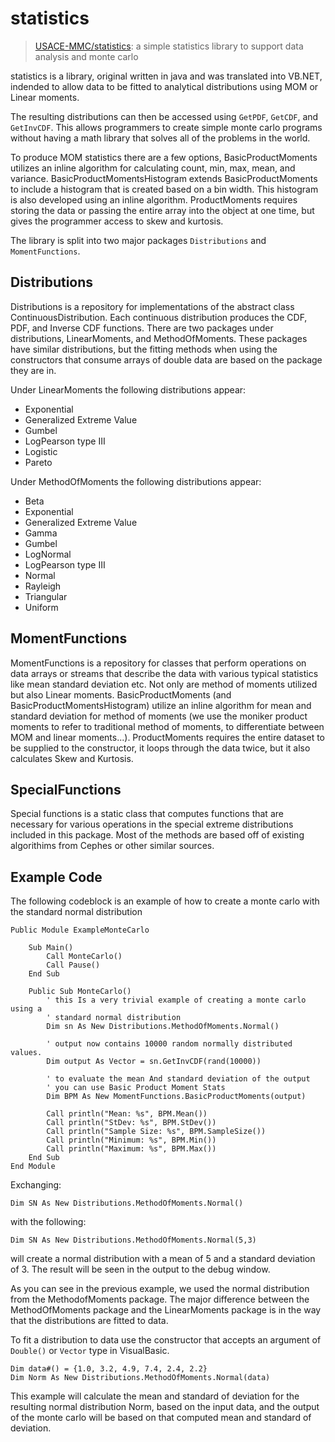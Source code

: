 # statistics

> [USACE-MMC/statistics](https://github.com/USACE-MMC/statistics): a simple statistics library to support data analysis and monte carlo

statistics is a library, original written in java and was translated into VB.NET, indended to allow data to be fitted to analytical distributions using MOM or Linear moments.

The resulting distributions can then be accessed using ``GetPDF``, ``GetCDF``, and ``GetInvCDF``.  This allows programmers to create simple monte carlo programs without having a math library that solves all of the problems in the world.

To produce MOM statistics there are a few options, BasicProductMoments utilizes an inline algorithm for calculating count, min, max, mean, and variance.  BasicProductMomentsHistogram extends BasicProductMoments to include a histogram that is created based on a bin width. This histogram is also developed using an inline algorithm.  ProductMoments requires storing the data or passing the entire array into the object at one time, but gives the programmer access to skew and kurtosis.

The library is split into two major packages ``Distributions`` and ``MomentFunctions``.

## Distributions
Distributions is a repository for implementations of the abstract class ContinuousDistribution. Each continuous distribution produces the CDF, PDF, and Inverse CDF functions. There are two packages under distributions, LinearMoments, and MethodOfMoments.  These packages have similar distributions, but the fitting methods when using the constructors that consume arrays of double data are based on the package they are in.

Under LinearMoments the following distributions appear:

  * Exponential
  * Generalized Extreme Value
  * Gumbel
  * LogPearson type III
  * Logistic
  * Pareto

Under MethodOfMoments the following distributions appear:

  * Beta
  * Exponential
  * Generalized Extreme Value
  * Gamma
  * Gumbel
  * LogNormal
  * LogPearson type III
  * Normal
  * Rayleigh
  * Triangular
  * Uniform

## MomentFunctions
MomentFunctions is a repository for classes that perform operations on data arrays or streams that describe the data with various typical statistics like mean standard deviation etc.  Not only are method of moments utilized but also Linear moments.  BasicProductMoments (and BasicProductMomentsHistogram) utilize an inline algorithm for mean and standard deviation for method of moments (we use the moniker product moments to refer to traditional method of moments, to differentiate between MOM and linear moments...). ProductMoments requires the entire dataset to be supplied to the constructor, it loops through the data twice, but it also calculates Skew and Kurtosis.

## SpecialFunctions
Special functions is a static class that computes functions that are necessary for various operations in the special extreme distributions included in this package. Most of the methods are based off of existing algorithims from Cephes or other similar sources.

## Example Code

The following codeblock is an example of how to create a monte carlo with the standard normal distribution

```vbnet
Public Module ExampleMonteCarlo

    Sub Main()
        Call MonteCarlo()
        Call Pause()
    End Sub

    Public Sub MonteCarlo()
        ' this Is a very trivial example of creating a monte carlo using a
        ' standard normal distribution
        Dim sn As New Distributions.MethodOfMoments.Normal()

        ' output now contains 10000 random normally distributed values.
        Dim output As Vector = sn.GetInvCDF(rand(10000))

        ' to evaluate the mean And standard deviation of the output
        ' you can use Basic Product Moment Stats
        Dim BPM As New MomentFunctions.BasicProductMoments(output)

        Call println("Mean: %s", BPM.Mean())
        Call println("StDev: %s", BPM.StDev())
        Call println("Sample Size: %s", BPM.SampleSize())
        Call println("Minimum: %s", BPM.Min())
        Call println("Maximum: %s", BPM.Max())
    End Sub
End Module
```

Exchanging:

```vbnet
Dim SN As New Distributions.MethodOfMoments.Normal()
```
with the following:
```vbnet
Dim SN As New Distributions.MethodOfMoments.Normal(5,3)
```
will create a normal distribution with a mean of 5 and a standard deviation of 3. The result will be seen in the output to the debug window.

As you can see in the previous example, we used the normal distribution from the MethodofMoments package. The major difference between the MethodOfMoments package and the LinearMoments package is in the way that the distributions are fitted to data.

To fit a distribution to data use the constructor that accepts an argument of ``Double()`` or ``Vector`` type in VisualBasic.
```vbnet
Dim data#() = {1.0, 3.2, 4.9, 7.4, 2.4, 2.2}
Dim Norm As New Distributions.MethodOfMoments.Normal(data)
```
This example will calculate the mean and standard of deviation for the resulting normal distribution Norm, based on the input data, and the output of the monte carlo will be based on that computed mean and standard of deviation.
